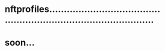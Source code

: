# nftprofiles.........................................................................................
# soon...
